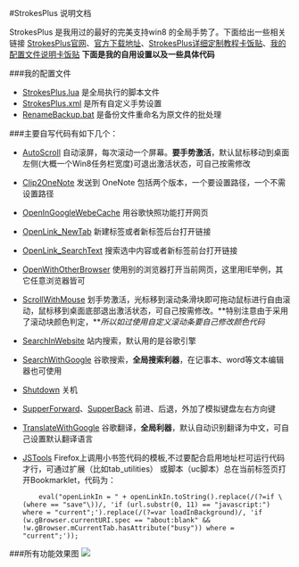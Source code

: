 #StrokesPlus 说明文档

StrokesPlus 是我用过的最好的完美支持win8 的全局手势了。下面给出一些相关链接 [StrokesPlus官网](
http://www.strokesplus.com/)、[官方下载地址](http://www.strokesplus.com/forum/forum.asp?FORUM_ID=6)、[StrokesPlus详细定制教程卡饭贴](http://bbs.kafan.cn/thread-1410275-1-1.html)、[我的配置文件说明卡饭贴](http://bbs.kafan.cn/thread-1427048-1-1.html)
**下面是我的自用设置以及一些具体代码**

###我的配置文件
+ [StrokesPlus.lua](https://github.com/defpt/StrokesPlus/blob/master/StrokesPlus.lua) 是全局执行的脚本文件
+ [StrokesPlus.xml](https://github.com/defpt/StrokesPlus/blob/master/StrokesPlus.xml) 是所有自定义手势设置
+ [RenameBackup.bat](https://github.com/defpt/StrokesPlus/blob/master/RenameBackup.bat) 是备份文件重命名为原文件的批处理

###主要自写代码有如下几个：

+ [AutoScroll](https://github.com/defpt/StrokesPlus/blob/master/AutoScroll.lua) 自动滚屏，每次滚动一个屏幕。**要手势激活**，默认鼠标移动到桌面左侧(大概一个Win8任务栏宽度)可退出激活状态，可自己按需修改
+ [Clip2OneNote](https://github.com/defpt/StrokesPlus/blob/master/Clip2OneNote) 发送到 OneNote 包括两个版本，一个要设置路径，一个不需设置路径
+ [OpenInGoogleWebeCache](https://github.com/defpt/StrokesPlus/blob/master/OpenInGoogleWebeCache.lua) 用谷歌快照功能打开网页
+ [OpenLink_NewTab](https://github.com/defpt/StrokesPlus/blob/master/OpenLink_NewTab.lua) 新建标签或者新标签后台打开链接
+ [OpenLink_SearchText](https://github.com/defpt/StrokesPlus/blob/master/OpenLink_SearchText.lua)  搜索选中内容或者新标签前台打开链接
+ [OpenWithOtherBrowser](https://github.com/defpt/StrokesPlus/blob/master/OpenWithOtherBrowser.lua) 使用别的浏览器打开当前网页，这里用IE举例，其它任意浏览器皆可
+ [ScrollWithMouse](https://github.com/defpt/StrokesPlus/blob/master/ScrollwithMouse.lua) 划手势激活，光标移到滚动条滑块即可拖动鼠标进行自由滚动，鼠标移到桌面底部退出激活状态，可自己按需修改。**特别注意由于采用了滚动块颜色判定，***所以如过使用自定义滚动条要自己修改颜色代码*
+ [SearchInWebsite](https://github.com/defpt/StrokesPlus/blob/master/Searchinwebsite.lua) 站内搜索，默认用的是谷歌引擎
+ [SearchWithGoogle](https://github.com/defpt/StrokesPlus/blob/master/SearchWithGoogle.lua) 谷歌搜索，**全局搜索利器**，在记事本、word等文本编辑器也可使用
+ [Shutdown](https://github.com/defpt/StrokesPlus/blob/master/Shutdown.lua) 关机
+ [SupperForward](https://github.com/defpt/StrokesPlus/blob/master/SupperForward.lua)、[SupperBack](https://github.com/defpt/StrokesPlus/blob/master/SupperBack.lua) 前进、后退，外加了模拟键盘左右方向键
+ [TranslateWithGoogle](https://github.com/defpt/StrokesPlus/blob/master/TranslateWithGoogle.lua) 谷歌翻译，**全局利器**，默认自动识别翻译为中文，可自己设置默认翻译语言
+ [JSTools](https://github.com/defpt/StrokesPlus/blob/master/JSTools.lua)  Firefox上调用小书签代码的模板,不过要配合启用地址栏可运行代码才行，可通过扩展（比如tab_utilities） 或脚本（uc脚本）总在当前标签页打开Bookmarklet，代码为：

          eval("openLinkIn = " + openLinkIn.toString().replace(/(?=if \(where == "save"\))/, 'if (url.substr(0, 11) == "javascript:") where = "current";').replace(/(?=var loadInBackground)/, 'if (w.gBrowser.currentURI.spec == "about:blank" && !w.gBrowser.mCurrentTab.hasAttribute("busy")) where = "current";'));
      
###所有功能效果图
![](https://github.com/defpt/StrokesPlus/blob/master/StrokesPlus.png?raw=true)
